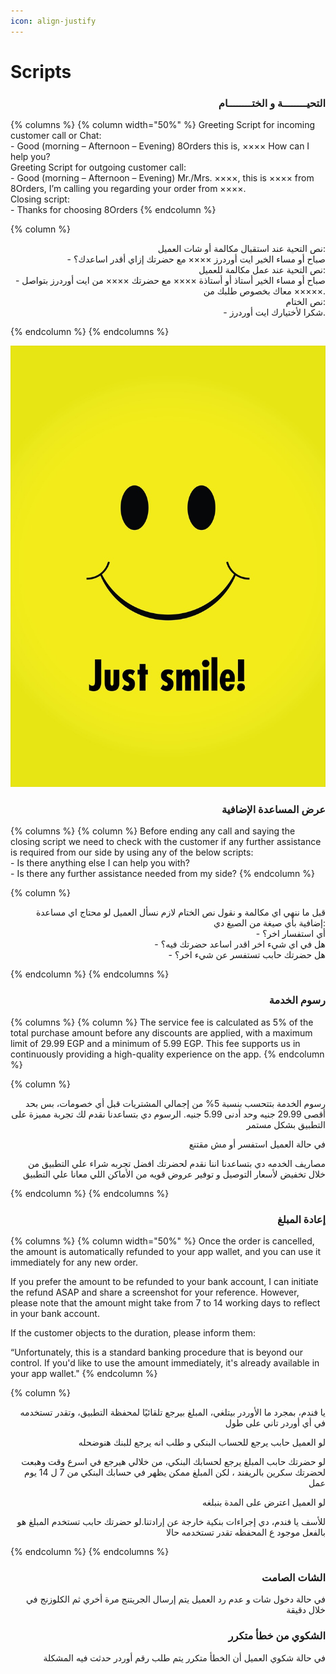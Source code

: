 ```yaml
---
icon: align-justify
---
```


# Scripts

<h3 align="right">التحيــــــــة و الختــــــــام</h3>

{% columns %}
{% column width="50%" %}
Greeting Script for incoming customer call or Chat:
\
\- Good (morning – Afternoon – Evening) 8Orders this is, ×××× How can I help you?
\
Greeting Script for outgoing customer call:
\
\- Good (morning – Afternoon – Evening) Mr./Mrs. ××××, this is ×××× from 8Orders, I’m calling you regarding your order from ××××.
\
Closing script:
\
\- Thanks for choosing 8Orders
{% endcolumn %}

{% column %}
<p align="right">نص التحية عند استقبال مكالمة أو شات العميل:
<br>- صباح أو مساء الخير ايت أوردرز ×××× مع حضرتك إزاي أقدر اساعدك؟
<br>نص التحية عند عمل مكالمة للعميل:
<br>- صباح أو مساء الخير أستاذ أو أستاذة ×××× مع حضرتك ×××× من ايت أوردرز بتواصل معاك بخصوص طلبك من ×××××.
<br>نص الختام:
<br>- شكرا لأختيارك ايت أوردرز.</p>
{% endcolumn %}
{% endcolumns %}

![](../.gitbook/assets/Smile.jpg)

<h3 align="right">عرض المساعدة الإضافية</h3>

{% columns %}
{% column %}
Before ending any call and saying the closing script we need to check with the customer if any further assistance is required from our side by using any of the below scripts:
\
\- Is there anything else I can help you with?
\
\- Is there any further assistance needed from my side?
{% endcolumn %}

{% column %}
<p align="right">قبل ما ننهي اي مكالمة و نقول نص الختام لازم نسأل العميل لو محتاج اي مساعدة إضافية بأي صيغة من الصيغ دي:
<br>- أي استفسار اخر؟
<br>- هل في اي شيء اخر اقدر اساعد حضرتك فيه؟
<br>- هل حضرتك حابب تستفسر عن شيء اخر؟</p>
{% endcolumn %}
{% endcolumns %}

<h3 align="right">رسوم الخدمة</h3>

{% columns %}
{% column %}
The service fee is calculated as 5% of the total purchase amount before any discounts are applied, with a maximum limit of 29.99 EGP and a minimum of 5.99 EGP. This fee supports us in continuously providing a high-quality experience on the app.
{% endcolumn %}

{% column %}
<p align="right">رسوم الخدمة بتتحسب بنسبة 5% من إجمالي المشتريات قبل أي خصومات، بس بحد أقصى 29.99 جنيه وحد أدنى 5.99 جنيه. الرسوم دي بتساعدنا نقدم لك تجربة مميزة على التطبيق بشكل مستمر</p>

<p align="right">في حالة العميل استفسر أو مش مقتنع</p>

<p align="right">مصاريف الخدمه دي بتساعدنا اننا نقدم لحضرتك افضل تجربه شراء علي التطبيق من خلال تخفيض لأسعار التوصيل و توفير عروض قويه من الأماكن اللي معانا علي التطبيق </p>
{% endcolumn %}
{% endcolumns %}

<h3 align="right">إعادة المبلغ</h3>

{% columns %}
{% column width="50%" %}
Once the order is cancelled, the amount is automatically refunded to your app wallet, and you can use it immediately for any new order.

If you prefer the amount to be refunded to your bank account, I can initiate the refund ASAP and share a screenshot for your reference. However, please note that the amount might take from 7 to 14 working days to reflect in your bank account.

If the customer objects to the duration, please inform them:

“Unfortunately, this is a standard banking procedure that is beyond our control. If you'd like to use the amount immediately, it's already available in your app wallet."
{% endcolumn %}

{% column %}
<p align="right">يا فندم، بمجرد ما الأوردر بيتلغي، المبلغ بيرجع تلقائيًا لمحفظة التطبيق، وتقدر تستخدمه في أي أوردر تاني على طول</p>

<p align="right">لو العميل حابب يرجع للحساب البنكي و طلب انه يرجع للبنك هنوضحله</p>

<p align="right"> لو حضرتك حابب المبلغ يرجع لحسابك البنكي، من خلالي هيرجع في اسرع وقت وهبعت لحضرتك سكرين بالريفند ، لكن المبلغ ممكن يظهر في حسابك البنكي من 7 ل 14 يوم عمل </p>

<p align="right">لو العميل اعترض على المدة بنبلغه</p>

<p align="right">للأسف يا فندم، دي إجراءات بنكية خارجة عن إرادتنا.لو حضرتك حابب تستخدم المبلغ هو بالفعل موجود ع المحفظه تقدر تستخدمه حالا</p>

<p align="right"> </p>
{% endcolumn %}
{% endcolumns %}

<h3 align="right">الشات الصامت</h3>

<p align="right">في حالة دخول شات و عدم رد العميل يتم إرسال الجريتنج مرة أخري ثم الكلوزنج في خلال دقيقة</p>

<h3 align="right">الشكوي من خطأ متكرر</h3>

<p align="right">في حالة شكوي العميل أن الخطأ متكرر يتم طلب رقم أوردر حدثت فيه المشكلة</p>
